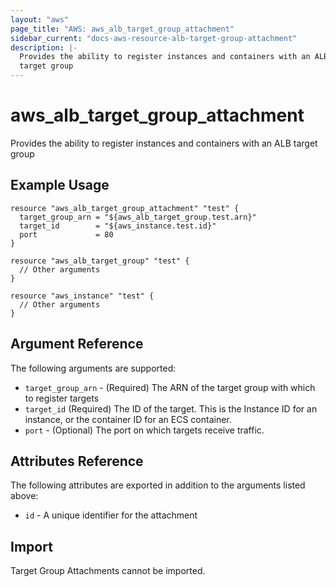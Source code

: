 ```yaml
---
layout: "aws"
page_title: "AWS: aws_alb_target_group_attachment"
sidebar_current: "docs-aws-resource-alb-target-group-attachment"
description: |-
  Provides the ability to register instances and containers with an ALB
  target group
---
```


# aws\_alb\_target\_group\_attachment

Provides the ability to register instances and containers with an ALB
target group

## Example Usage

```
resource "aws_alb_target_group_attachment" "test" {
  target_group_arn = "${aws_alb_target_group.test.arn}"
  target_id        = "${aws_instance.test.id}"
  port             = 80
}

resource "aws_alb_target_group" "test" {
  // Other arguments
}

resource "aws_instance" "test" {
  // Other arguments
}
```

## Argument Reference

The following arguments are supported:

* `target_group_arn` - (Required) The ARN of the target group with which to register targets
* `target_id` (Required) The ID of the target. This is the Instance ID for an instance, or the container ID for an ECS container.
* `port` - (Optional) The port on which targets receive traffic.

## Attributes Reference

The following attributes are exported in addition to the arguments listed above:

* `id` - A unique identifier for the attachment

## Import

Target Group Attachments cannot be imported.

